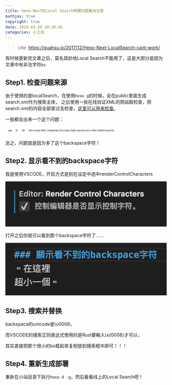 ```yaml
---
title: hexo-NexT的Local Search转圈问题解决记录
mathjax: true
copyright: true
date: 2019-03-28 20:20:45
categories: 小工具
---
```


> cite: https://guahsu.io/2017/12/Hexo-Next-LocalSearch-cant-work/

有时候更新完文章之后，莫名其妙地Local Search不能用了，这是大部分是因为文章中有非法字符`bs`

## Step1. 检查问题来源

由于使用的是localSearch，在使用`hexo g`的时候，会在public里面生成search.xml作为搜索主体，
之后使用一些在线验证XML的网站取检查，把search.xml的内容全部拿过去检查，[这里可以用来检查](https://www.xmlvalidation.com/)。

一般都会出来一个这个问题：

![question](/posts_res/2019-03-28-hexo-NexT的Local-Search转圈问题解决记录/1.png)

总之，问题就是因为多了这个backspace字符！


## Step2. 显示看不到的backspace字符

我是使用VSCODE，开启方式是到在设定中选中renderControlCharacters

![answer](/posts_res/2019-03-28-hexo-NexT的Local-Search转圈问题解决记录/2.png)

打开之后你就可以看到那个backspace字符了……

![location](/posts_res/2019-03-28-hexo-NexT的Local-Search转圈问题解决记录/3.png)

## Step3. 搜索并替换

backspace的unicode是\u0008，

而VSCODE的搜索正则表达式使用的是Rust要輸入\x{0008}才可以，

其实直接把那个很小的bs框起來复制放到搜索框中即可！！！

## Step4. 重新生成部署

重新在小站目录下执行`hexo d -g`，然后看看线上的Local Search吧！
